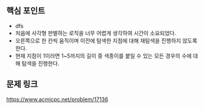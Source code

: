 ## 핵심 포인트

- dfs
- 처음에 사각형 판별하는 로직을 너무 어렵게 생각하여 시간이 소요되었다.
- 오른쪽으로 한 칸씩 움직이며 이전에 탐색한 지점에 대해 재탐색을 진행하지 않도록 한다.
- 현재 지점이 1이라면 1~5까지의 길이 중 색종이를 붙일 수 있는 모든 경우의 수에 대해 탐색을 진행한다.

## 문제 링크

https://www.acmicpc.net/problem/17136
